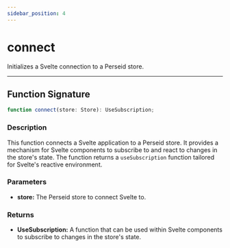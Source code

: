 ```yaml
---
sidebar_position: 4
---
```


# connect

Initializes a Svelte connection to a Perseid store.

---

## Function Signature

```typescript
function connect(store: Store): UseSubscription;
```

### Description

This function connects a Svelte application to a Perseid store. It provides a mechanism for Svelte components to subscribe to and react to changes in the store's state. The function returns a `useSubscription` function tailored for Svelte's reactive environment.

### Parameters

- **store:** The Perseid store to connect Svelte to.

### Returns

- **UseSubscription:** A function that can be used within Svelte components to subscribe to changes in the store's state.
